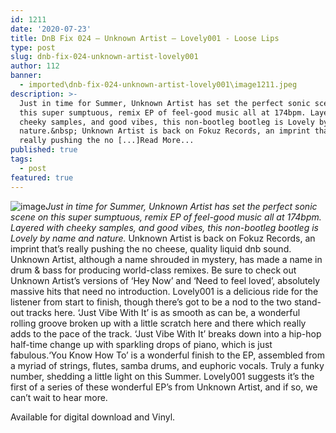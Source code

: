 ```yaml
---
id: 1211
date: '2020-07-23'
title: DnB Fix 024 – Unknown Artist – Lovely001 - Loose Lips
type: post
slug: dnb-fix-024-unknown-artist-lovely001
author: 112
banner:
  - imported\dnb-fix-024-unknown-artist-lovely001\image1211.jpeg
description: >-
  Just in time for Summer, Unknown Artist has set the perfect sonic scene on
  this super sumptuous, remix EP of feel-good music all at 174bpm. Layered with
  cheeky samples, and good vibes, this non-bootleg bootleg is Lovely by name and
  nature.&nbsp; Unknown Artist is back on Fokuz Records, an imprint that&rsquo;s
  really pushing the no [...]Read More...
published: true
tags:
  - post
featured: true
---
```

![image](../imported\dnb-fix-024-unknown-artist-lovely001\image1211.jpeg)_Just in time for Summer, Unknown Artist has set the perfect sonic scene on this super sumptuous, remix EP of feel-good music all at 174bpm. Layered with cheeky samples, and good vibes, this non-bootleg bootleg is Lovely by name and nature._ Unknown Artist is back on Fokuz Records, an imprint that’s really pushing the no cheese, quality liquid dnb sound. Unknown Artist, although a name shrouded in mystery, has made a name in drum & bass for producing world-class remixes. Be sure to check out Unknown Artist’s versions of ‘Hey Now’ and ‘Need to feel loved’, absolutely massive hits that need no introduction. Lovely001 is a delicious ride for the listener from start to finish, though there’s got to be a nod to the two stand-out tracks here. ‘Just Vibe With It’ is as smooth as can be, a wonderful rolling groove broken up with a little scratch here and there which really adds to the pace of the track. ‘Just Vibe With It’ breaks down into a hip-hop half-time change up with sparkling drops of piano, which is just fabulous.‘You Know How To’ is a wonderful finish to the EP, assembled from a myriad of strings, flutes, samba drums, and euphoric vocals. Truly a funky number, shedding a little light on this Summer. Lovely001 suggests it’s the first of a series of these wonderful EP’s from Unknown Artist, and if so, we can’t wait to hear more. 

Available for digital download and Vinyl.